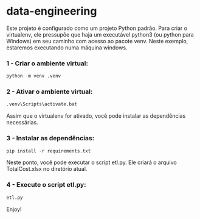 # data-engineering

Este projeto é configurado como um projeto Python padrão.
Para criar o virtualenv, ele pressupõe que haja um executável python3 (ou python para Windows) em seu caminho com acesso ao pacote venv.
Neste exemplo, estaremos executando numa máquina windows.
### 1 - Criar o ambiente virtual:

```py
python -m venv .venv
```

### 2 - Ativar o ambiente virtual: 

```py
.venv\Scripts\activate.bat
```

Assim que o virtualenv for ativado, você pode instalar as dependências necessárias.

### 3 - Instalar as dependências: 

```py
pip install -r requirements.txt
```

Neste ponto, você pode executar o script etl.py.
Ele criará o arquivo TotalCost.xlsx no diretório atual.
### 4 - Execute o script etl.py: 

```py
etl.py
```

Enjoy!

